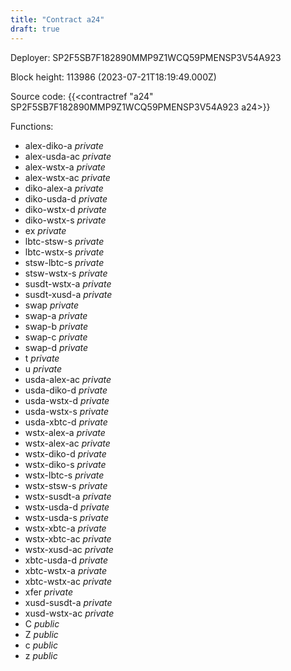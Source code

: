 ```yaml
---
title: "Contract a24"
draft: true
---
```

Deployer: SP2F5SB7F182890MMP9Z1WCQ59PMENSP3V54A923


 



Block height: 113986 (2023-07-21T18:19:49.000Z)

Source code: {{<contractref "a24" SP2F5SB7F182890MMP9Z1WCQ59PMENSP3V54A923 a24>}}

Functions:

* alex-diko-a _private_
* alex-usda-ac _private_
* alex-wstx-a _private_
* alex-wstx-ac _private_
* diko-alex-a _private_
* diko-usda-d _private_
* diko-wstx-d _private_
* diko-wstx-s _private_
* ex _private_
* lbtc-stsw-s _private_
* lbtc-wstx-s _private_
* stsw-lbtc-s _private_
* stsw-wstx-s _private_
* susdt-wstx-a _private_
* susdt-xusd-a _private_
* swap _private_
* swap-a _private_
* swap-b _private_
* swap-c _private_
* swap-d _private_
* t _private_
* u _private_
* usda-alex-ac _private_
* usda-diko-d _private_
* usda-wstx-d _private_
* usda-wstx-s _private_
* usda-xbtc-d _private_
* wstx-alex-a _private_
* wstx-alex-ac _private_
* wstx-diko-d _private_
* wstx-diko-s _private_
* wstx-lbtc-s _private_
* wstx-stsw-s _private_
* wstx-susdt-a _private_
* wstx-usda-d _private_
* wstx-usda-s _private_
* wstx-xbtc-a _private_
* wstx-xbtc-ac _private_
* wstx-xusd-ac _private_
* xbtc-usda-d _private_
* xbtc-wstx-a _private_
* xbtc-wstx-ac _private_
* xfer _private_
* xusd-susdt-a _private_
* xusd-wstx-ac _private_
* C _public_
* Z _public_
* c _public_
* z _public_
